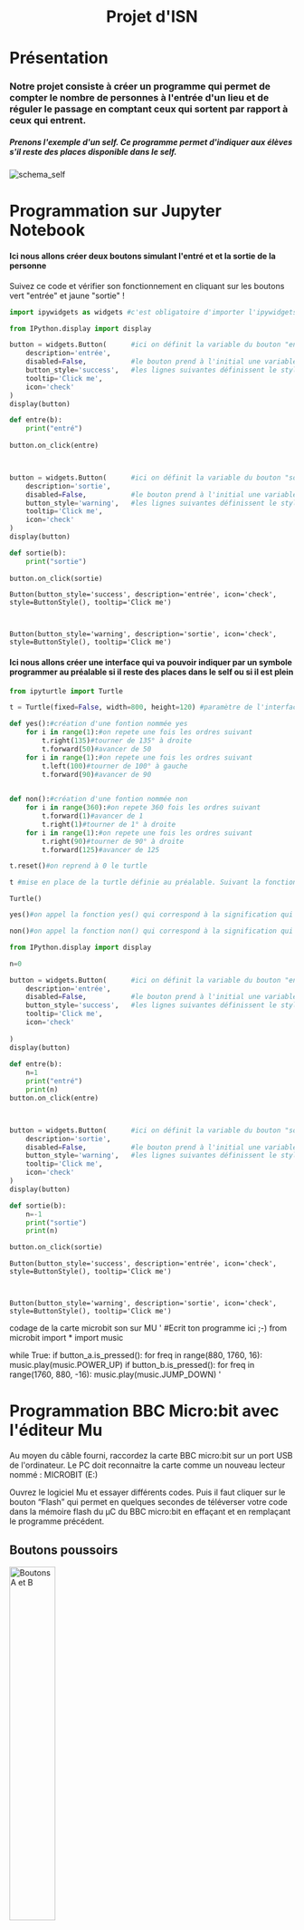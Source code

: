 
# <center>Projet d'ISN </center>

# Présentation 

### Notre projet consiste à créer un programme qui permet de compter le nombre de personnes à l'entrée d'un lieu et de réguler le passage en comptant ceux qui sortent par rapport à ceux qui entrent.

##### Prenons l'exemple d'un self. Ce programme permet d'indiquer aux élèves s'il reste des places disponible dans le self.

![schema_self](https://user-images.githubusercontent.com/46708365/54084640-824d2e00-4333-11e9-95b8-3ae81440e7a1.PNG)

# Programmation sur Jupyter Notebook

#### Ici nous allons créer deux boutons simulant l'entré et et la sortie de la personne 

Suivez ce code et vérifier son fonctionnement en cliquant sur les boutons vert "entrée" et jaune "sortie" !


```python
import ipywidgets as widgets #c'est obligatoire d'importer l'ipywidgets sinon on ne peut pas créer de boutons 
```


```python
from IPython.display import display 

button = widgets.Button(      #ici on définit la variable du bouton "entrée"
    description='entrée',
    disabled=False,           #le bouton prend à l'initial une variable 0
    button_style='success',   #les lignes suivantes définissent le style du bouton 
    tooltip='Click me', 
    icon='check'
)
display(button)

def entre(b):
    print("entré")
    
button.on_click(entre)



button = widgets.Button(      #ici on définit la variable du bouton "sortie"
    description='sortie', 
    disabled=False,           #le bouton prend à l'initial une variable 0
    button_style='warning',   #les lignes suivantes définissent le style du bouton
    tooltip='Click me',
    icon='check'
)
display(button)

def sortie(b):
    print("sortie")
    
button.on_click(sortie)

```


    Button(button_style='success', description='entrée', icon='check', style=ButtonStyle(), tooltip='Click me')



    Button(button_style='warning', description='sortie', icon='check', style=ButtonStyle(), tooltip='Click me')


#### Ici nous allons créer une interface qui va pouvoir indiquer par un symbole programmer au préalable si il reste des places dans le self ou si il est plein


```python
from ipyturtle import Turtle
```


```python
t = Turtle(fixed=False, width=800, height=120) #paramètre de l'interface
```


```python
def yes():#création d'une fontion nommée yes
    for i in range(1):#on repete une fois les ordres suivant
        t.right(135)#tourner de 135° à droite
        t.forward(50)#avancer de 50 
    for i in range(1):#on repete une fois les ordres suivant
        t.left(100)#tourner de 100° à gauche
        t.forward(90)#avancer de 90
    
```


```python
def non():#création d'une fontion nommée non
    for i in range(360):#on repete 360 fois les ordres suivant
        t.forward(1)#avancer de 1
        t.right(1)#tourner de 1° à droite
    for i in range(1):#on repete une fois les ordres suivant
        t.right(90)#tourner de 90° à droite
        t.forward(125)#avancer de 125
```


```python
t.reset()#on reprend à 0 le turtle
```


```python
t #mise en place de la turtle définie au préalable. Suivant la fonction appelée, la commande du dessin s'effectue. 
```


    Turtle()



```python
yes()#on appel la fonction yes() qui correspond à la signification qui reste des places.
```


```python
non()#on appel la fonction non() qui correspond à la signification qui ne reste pas de places.
```


```python
from IPython.display import display 

n=0

button = widgets.Button(      #ici on définit la variable du bouton "entrée"
    description='entrée',
    disabled=False,           #le bouton prend à l'initial une variable 0
    button_style='success',   #les lignes suivantes définissent le style du bouton 
    tooltip='Click me', 
    icon='check'
    
)
display(button)
    
def entre(b):
    n=1
    print("entré")
    print(n)
button.on_click(entre)



button = widgets.Button(      #ici on définit la variable du bouton "sortie"
    description='sortie', 
    disabled=False,           #le bouton prend à l'initial une variable 0
    button_style='warning',   #les lignes suivantes définissent le style du bouton
    tooltip='Click me',
    icon='check'
)
display(button)

def sortie(b):
    n=-1
    print("sortie")
    print(n)

button.on_click(sortie)


```


    Button(button_style='success', description='entrée', icon='check', style=ButtonStyle(), tooltip='Click me')



    Button(button_style='warning', description='sortie', icon='check', style=ButtonStyle(), tooltip='Click me')

codage de la carte microbit son sur MU
'
#Ecrit ton programme ici ;-)
from microbit import *
import music

while True:
    if button_a.is_pressed():
        for freq in range(880, 1760, 16):
            music.play(music.POWER_UP)
    if button_b.is_pressed():
        for freq in range(1760, 880, -16):
            music.play(music.JUMP_DOWN)
'
# Programmation BBC Micro:bit avec l'éditeur Mu

Au moyen du câble fourni, raccordez la carte BBC micro:bit sur un port USB de l'ordinateur. Le PC doit reconnaitre la carte comme un nouveau lecteur nommé : MICROBIT (E:)

Ouvrez le logiciel Mu et essayer différents codes. Puis il faut cliquer sur le bouton “Flash” qui permet en quelques secondes de téléverser votre code dans la mémoire flash du µC du BBC micro:bit en effaçant et en remplaçant le programme précédent.

## Boutons poussoirs

<img src="image/buttons.png" alt="Boutons A et B" width=40%>

### Opérateurs Booléens :
Avec les deux entrées TOR (Tout Ou Rien), le bouton A, le bouton B, qui ne peuvent prendre chacun que deux valeurs booléennes `False = 0` `True = 1` nous pouvons programmer et tester des fonctions de logique booléenne.


```python
from microbit import *

while True:
   
    if button_a.is_pressed() and button_b.is_pressed():
        display.scroll("0")    #la microbit affiche la valeur
        break
    
    elif button_a.is_pressed():
        display.scroll("-1")   #la microbit affiche la valeur
    
    elif button_b.is_pressed():
        display.scroll("+1")   #la microbit affiche la valeur
```

On peut également y ajouter une variable qui correspond au nombre de personnes ainsi qu'une image en fonction de l'instruction.


```python
from microbit import *

n = 0 #n = nombre de personnes

while True:
   
    if button_a.is_pressed() and button_b.is_pressed():
        print(n)
        break
    
    elif button_a.is_pressed():
        n=n-1  #n prend la valeur n-1
        sleep(5000)  #la microbit s'endort pendant un certain temps en ms (ici 5s) 
        print(n)
        display.scroll(str(button_a.get_presses()))#la microbit affiche le nombre de fois où le bouton "a" a été pressé en un temps donné
        display.show(Image.SAD)  #un visage triste apparaît
    
    elif button_b.is_pressed():
        n=n+1  #n prend la valeur n+1
        sleep(5000)  #la microbit s'endort pendant un certain temps en ms (ici 5s)
        print(n)
        display.scroll(str(button_b.get_presses()))#la microbit affiche le nombre de fois où le bouton "a" a été pressé en un temps donné
        display.show(Image.HAPPY) #un visage content apparaît
```

## QCM

### En vous aidant du code ci-dessus, compléter le texte avec les élèments suivantes: `sleep()`, `display.scroll()`, `str()`, `get_presses` et `button_a` : (certains peuvent être utilisés plusieurs fois)
<br>

### ♦ La fonction ... fera dormir le microbit pendant un certain nombre de millisecondes si vous voulez une pause dans votre programme.


```python
import ipywidgets as widgets
```


```python
widgets.ToggleButtons(
    options=['sleep()', 'display.scroll()', 'str()', 'get_presses', 'button_a'],
    description='Réponse:',
    disabled=False,
    tooltips=['Tu es sûr de toi ?', 'Tu es sûr de toi ?', 'Tu es sûr de toi ?', 'Tu es sûr de toi ?', 'Tu es sûr de toi ?'],

)
```


    ToggleButtons(description='Réponse:', options=('sleep()', 'display.scroll()', 'str()', 'get_presses', 'button_…


### ♦ Il existe un objet appelé ... et vous pouvez obtenir le nombre de fois où il a été pressé avec la get_presses méthode .


```python
widgets.ToggleButtons(
    options=['sleep()', 'display.scroll()', 'str()', 'get_presses', 'button_a'],
    description='Réponse:',
    disabled=False,
    tooltips=['Tu es sûr de toi ?', 'Tu es sûr de toi ?', 'Tu es sûr de toi ?', 'Tu es sûr de toi ?', 'Tu es sûr de toi ?'],

)
```


    ToggleButtons(description='Réponse:', options=('sleep()', 'display.scroll()', 'str()', 'get_presses', 'button_…


### ♦ Puisque ... donne une valeur numérique et ... n’affiche que des caractères, nous devons convertir la valeur numérique en une chaîne de caractères. Nous faisons cela avec la fonction ... (abréviation de “string” ~ elle convertit les choses en chaînes de caractères).


```python
widgets.ToggleButtons(
    options=['sleep()', 'display.scroll()', 'str()', 'get_presses', 'button_a'],
    description='Réponse:',
    disabled=False,
    tooltips=['Tu es sûr de toi ?', 'Tu es sûr de toi ?', 'Tu es sûr de toi ?', 'Tu es sûr de toi ?', 'Tu es sûr de toi ?'],

)
```


    ToggleButtons(description='Réponse:', options=('sleep()', 'display.scroll()', 'str()', 'get_presses', 'button_…



```python
widgets.ToggleButtons(
    options=['sleep()', 'display.scroll()', 'str()', 'get_presses', 'button_a'],
    description='Réponse:',
    disabled=False,
    tooltips=['Tu es sûr de toi ?', 'Tu es sûr de toi ?', 'Tu es sûr de toi ?', 'Tu es sûr de toi ?', 'Tu es sûr de toi ?'],

)
```


    ToggleButtons(description='Réponse:', options=('sleep()', 'display.scroll()', 'str()', 'get_presses', 'button_…



```python
widgets.ToggleButtons(
    options=['sleep()', 'display.scroll()', 'str()', 'get_presses', 'button_a'],
    description='Réponse:',
    disabled=False,
    tooltips=['Tu es sûr de toi ?', 'Tu es sûr de toi ?', 'Tu es sûr de toi ?', 'Tu es sûr de toi ?', 'Tu es sûr de toi ?'],

)
```


    ToggleButtons(description='Réponse:', options=('sleep()', 'display.scroll()', 'str()', 'get_presses', 'button_…


### ♦ Vous remarquerez que la fonction ... contient la fonction ... qui elle-même contient `button_a.get_presses`. Python tente d’abord de trouver la réponse la plus interne avant de passer à la couche suivante.


```python
widgets.ToggleButtons(
    options=['sleep()', 'display.scroll()', 'str()', 'get_presses', 'button_a'],
    description='Réponse:',
    disabled=False,
    tooltips=['Tu es sûr de toi ?', 'Tu es sûr de toi ?', 'Tu es sûr de toi ?', 'Tu es sûr de toi ?', 'Tu es sûr de toi ?'],

)
```


    ToggleButtons(description='Réponse:', options=('sleep()', 'display.scroll()', 'str()', 'get_presses', 'button_…



```python
widgets.ToggleButtons(
    options=['sleep()', 'display.scroll()', 'str()', 'get_presses', 'button_a'],
    description='Réponse:',
    disabled=False,
    tooltips=['Tu es sûr de toi ?', 'Tu es sûr de toi ?', 'Tu es sûr de toi ?', 'Tu es sûr de toi ?', 'Tu es sûr de toi ?'],

)
```


    ToggleButtons(description='Réponse:', options=('sleep()', 'display.scroll()', 'str()', 'get_presses', 'button_…


## Touches

<img src="image/pins.png" alt="Touches 0,1,2" width=40%>

Les trois grandes broches (pin) repérées 0, 1, 2 sont sensibles à un changement de capacité provoqué au contact d'un doigt. Mais pour plus d'efficacité le plus sûr est de raccorder un bout d'un câble à pince crocodile au `GND` et avec l'autre bout de venir toucher la broche `0`.


```python
from microbit import *

n=0 #n = nombre de personnes

while True:
    
    if pin0.is_touched(): #si on touche le pin0
        n=n-1 #n prend la valeur n-1
        print(n)
        display.show(Image.SAD)  #un visage triste apparaît
    
    if pin2.is_touched():
        n=n+1  #n prend la valeur n+1
        print(n)
        display.show(Image.HAPPY) #un visage content apparaît
```

# Programmation RaspBerry Pi avec Mu



Si vous avez suivis ce bloc note et essayer le code sur les différents support proposés, il est possible de passer sur la RaspBerry Pi 3. Cela permettra, comme avec la MicroBit, d'utiliser de réels capteur.Il est aussi possible d'utiliser plus de matériels HardWare, pour avoir une solution plus réelle.

<img src="image/rb_pi.jpg" width=40%>

<strong>Pour cela il sera utile d'avoir :</strong>
<br> 
- Une RaspBerry Pi 3 équipée de Mu</br>
<br>
- Des capteurs tor ou des boutons </br>
<br> 
- Un écran d'ordinateur</br>

Après avoir branché la carte, et lancé Mu, nous pouvons commencer le code.


```python
from tkinter import *  # on importe toute la biblio tkinter, biblio graphique
from tkMessageBox import *  # on importe toute la biblio des fenetres pop up
import time  # on importe la fonction de temps
from audiere import *  # on importe toute la biblio Pyaudiere
import RPi.GPIO as GPIO # on importe le GPIO, description ci-dessous

# On definit les capteurs sur les pins 3 et 5
capteur_IN = 3
capteurde_IN = 5

# variable du nb de personne et sa variable d'affichage
nbpers = 645
w = 'Il y a ' + str(nbpers) + ' de places prises'

#variables des couleurs
coolheure = "spring green"
g1 = "gray5"
g2 = "grey10"

while True:
    capteur = GPIO.input(capteur_IN)
    capteurde = GPIO.input(capteurde_IN)
    if capteur == 0: #capteur est activé
        nbpers=nbpers+1
        # création d'un son de 900Hz pendant 0.5sec
        son=open_device().create_tone(900).play()
        sleep(500)
        son.stop()
    if capteurde == 0: #capteurde est activé
        nbpers=nbpers-1
        son=open_device().create_tone(500).play()
        sleep(500)
        son.stop()
    if n >= 100 :
        coolheure = "red"
    if n >= 110 :
        coolheure = "red"
        # fenetre pop up d'alerte de seuil, ou il y a plus de 10% de personne en trop.
        showwarning('Attention', "Vous allez depasser le seuil maximal !")
        'ok'
    elif :
        coolheure = "spring green"


# on ouvre une fenetre graphique tkinter
fenetre = Tk()

# on crée un canvas pour l'affichage des données, un cadre gris et la valeur a l'intérieur
canvas = Canvas(fenetre, width=1280, height=720, bg="gray20")
rectde = canvas.create_rectangle(250,150,950,570, fill=coolheure)
trapun = canvas.create_polygon(200,100,250,150,250,570,200,620, fill=g1)
trapde = canvas.create_polygon(200,100,250,150,950,150,1000,100, fill=g2)
traptroa = canvas.create_polygon(1000,100,950,150,950,570,1000,620, fill=g1)
trapkat = canvas.create_polygon(200,620,250,570,950,570,1000,620, fill=g2)

# affichage du texte ainsi que la valeur de la variable
txt = canvas.create_text(600, 350, text=w, font="Arial 40 italic", fill="red")
canvas.pack()

# boucle de mise a jour de la fenetre
fenetre.mainloop() 
```

Tkinter est la bibliothèque graphique permettant l'affichage des données nécessaires pour les personnes voulant entrer et savoir la place dans le lieu.
<img src="http://apprendre-python.com/images/hello-world.png" >
On peut alors y créer un Canvas comme dans p5.js, et y faire ce qu'on veut.<img src="http://apprendre-python.com/images/tkinter-canvas.png" >

Le GPIO permet d'intéragir physiquement avec la carte et donc le programme.
<img src="image/GPIO_pins.png" width=50%>
Il est possible de le relier à une carte comme celle-ci permermettant des branchements plus simple.
<img src="image/rb_schema.png" width=50%>

# QCM Récapitulatif:

pourquoi il est important d'importer au départ ipywidegts:
-car sinon on ne peut pas activer de boutons
-car sinon ça créer des boutons partout
-car sionn ça créer plein de page de dessin turtle


```python
import ipywidgets as widgets
```


```python
widgets.Dropdown(
    options=['étant la fenetre graphique qui peut-etre appelée une seul fois','étant la fenetre graphique qui peut-etre appelée autant de fois demandé', 'étant la fenetre graphique qui permet de dessiner directement dessus'],
    value='étant la fenetre graphique qui peut-etre appelée une seul fois',
    description='t:',
    disabled=False,
)
```


    Dropdown(description='t:', options=('étant la fenetre graphique qui peut-etre appelée une seul fois', 'étant l…



```python
widgets.Dropdown(
    options=['1)ne sert a rien', '2)permet d activer la fenetre turtle' , '3)est indispensable pour la création de systemes interctif'],
    value='1)ne sert a rien',
    description='t:',
    disabled=False,
)
```


    Dropdown(description='t:', options=('1)ne sert a rien', '2)permet d activer la fenetre turtle', '3)est indispe…

